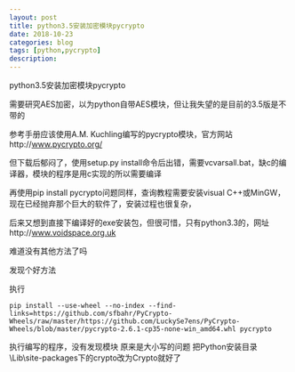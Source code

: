 ```yaml
---
layout: post
title: python3.5安装加密模块pycrypto
date: 2018-10-23
categories: blog
tags: [python,pycrypto]
description: 
---
```

python3.5安装加密模块pycrypto

需要研究AES加密，以为python自带AES模块，但让我失望的是目前的3.5版是不带的

参考手册应该使用A.M. Kuchling编写的pycrypto模块，官方网站http://www.pycrypto.org/

但下载后郁闷了，使用setup.py install命令后出错，需要vcvarsall.bat，缺c的编译器，模块的程序是用c实现的所以需要编译

再使用pip install pycrypto问题同样，查询教程需要安装visual C++或MinGW，现在已经抛弃那个巨大的软件了，安装过程也很复杂，

后来又想到直接下编译好的exe安装包，但很可惜，只有python3.3的，网址http://www.voidspace.org.uk



难道没有其他方法了吗

发现个好方法


执行
```
pip install --use-wheel --no-index --find-links=https://github.com/sfbahr/PyCrypto-Wheels/raw/master/https://github.com/LuckySe7ens/PyCrypto-Wheels/blob/master/pycrypto-2.6.1-cp35-none-win_amd64.whl pycrypto
```
执行编写的程序，没有发现模块
原来是大小写的问题
把Python安装目录\Lib\site-packages下的crypto改为Crypto就好了
